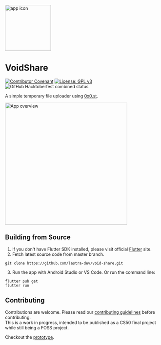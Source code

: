 <img src="https://i.imgur.com/2rzMsGJ.png" alt="app icon" height="150">  

# VoidShare
[![Contributor Covenant](https://img.shields.io/badge/Contributor%20Covenant-2.1-4baaaa.svg)](code_of_conduct.md)
[![License: GPL v3](https://img.shields.io/badge/License-GPLv3-blue.svg)](https://www.gnu.org/licenses/gpl-3.0)
![GitHub Hacktoberfest combined status](https://img.shields.io/github/hacktoberfest/2021/lastra-dev/void-share)

A simple temporary file uploader using [0x0.st](https://0x0.st).

<img src="https://i.imgur.com/NMocGZC.png" alt="App overview" height="400">


## Building from Source

1. If you don't have Flutter SDK installed, please visit official [Flutter](https://flutter.dev/) site.
2. Fetch latest source code from master branch.

```
git clone https://github.com/lastra-dev/void-share.git
```

3. Run the app with Android Studio or VS Code. Or run the command line:

```
flutter pub get
flutter run
```

## Contributing

Contributions are welcome. Please read our [contributing guidelines](CONTRIBUTING.md) before contributing.  
This is a work in progress, intended to be published as a CS50 final project while still being a FOSS project.

Checkout the [prototype](https://www.figma.com/proto/UIU1t07dYmDkQ3VlFdivPb/Untitled?node-id=2%3A2&scaling=scale-down&page-id=0%3A1).
